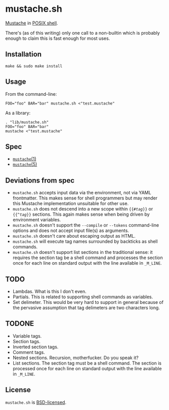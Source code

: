 mustache.sh
===========

[Mustache](http://mustache.github.com/) in [POSIX shell](http://pubs.opengroup.org/onlinepubs/9699919799/utilities/contents.html).

There's (as of this writing) only one call to a non-builtin which is probably enough to claim this is fast enough for most uses.

Installation
------------

	make && sudo make install

Usage
-----

From the command-line:

	FOO="foo" BAR="bar" mustache.sh <"test.mustache"

As a library:

	. "lib/mustache.sh"
	FOO="foo" BAR="bar"
	mustache <"test.mustache"

Spec
----

* [`mustache`(1)](http://mustache.github.com/mustache.1.html)
* [`mustache`(5)](http://mustache.github.com/mustache.5.html)

Deviations from spec
--------------------

* `mustache.sh` accepts input data via the environment, not via YAML frontmatter.  This makes sense for shell programmers but may render this Mustache implementation unsuitable for other use.
* `mustache.sh` does not descend into a new scope within <code>{{#<em>tag</em>}}</code> or <code>{{^<em>tag</em>}}</code> sections.  This again makes sense when being driven by environment variables.
* `mustache.sh` doesn't support the `--compile` or `--tokens` command-line options and does not accept input file(s) as arguments.
* `mustache.sh` doesn't care about escaping output as HTML.
* `mustache.sh` will execute tag names surrounded by backticks as shell commands.
* `mustache.sh` doesn't support list sections in the traditional sense: it requires the section tag be a shell command and processes the section once for each line on standard output with the line available in `_M_LINE`.

TODO
----

* Lambdas.  What is this I don't even.
* Partials.  This is related to supporting shell commands as variables.
* Set delimeter.  This would be very hard to support in general because of the pervasive assumption that tag delimeters are two characters long.

TODONE
------

* Variable tags.
* Section tags.
* Inverted section tags.
* Comment tags.
* Nested sections.  Recursion, motherfucker.  Do you speak it?
* List sections.  The section tag must be a shell command.  The section is processed once for each line on standard output with the line available in `_M_LINE`.

License
-------

`mustache.sh` is [BSD-licensed](https://github.com/rcrowley/mustache.sh/blob/master/LICENSE).

